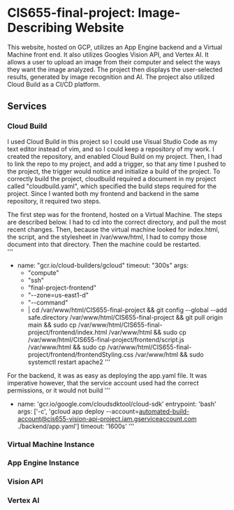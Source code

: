 # CIS655-final-project: Image-Describing Website

This website, hosted on GCP, utilizes an App Engine backend and a Virtual Machine front 
end.  It also utilizes Googles Vision API, and Vertex AI.  It allows a user to upload an
image from their computer and select the ways they want the image analyzed.  The project 
then displays the user-selected results, generated by image recognition and AI.  The 
project also utilized Cloud Build as a CI/CD platform.

## Services
### Cloud Build
I used Cloud Build in this project so I could use Visual Studio Code as my text editor instead of vim, and so I could keep a repository of my work.  I created the repository, and enabled Cloud Build on my project.  Then, I had to link the repo to my project, and add a trigger, so that any time I pushed to the project, the trigger would notice and initialize a build of the project.  To correctly build the project, cloudbuild required a document in my project called "cloudbuild.yaml", which specified the build steps required for the project.  Since I wanted both my frontend and backend in the same repository, it required two steps. 

The first step was for the frontend, hosted on a Virtual Machine.  The steps are described below.  I had to cd into the correct directory, and pull the most recent changes.  Then, because the virtual machine looked for index.html, the script, and the stylesheet in /var/www/html, I had to compy those document into that directory.  Then the machine could be restarted.  
'''
- name: "gcr.io/cloud-builders/gcloud"
  timeout: "300s"
  args:
    - "compute"
    - "ssh"
    - "final-project-frontend"
    - "--zone=us-east1-d"
    - "--command"
    - |
      cd /var/www/html/CIS655-final-project &&
      git config --global --add safe.directory /var/www/html/CIS655-final-project &&
      git pull origin main &&
      sudo cp /var/www/html/CIS655-final-project/frontend/index.html /var/www/html &&
      sudo cp /var/www/html/CIS655-final-project/frontend/script.js /var/www/html &&
      sudo cp /var/www/html/CIS655-final-project/frontend/frontendStyling.css /var/www/html &&
      sudo systemctl restart apache2
'''

For the backend, it was as easy as deploying the app.yaml file.  It was imperative however, that the service account used had the correct permissions, or it would not build
'''
- name: 'gcr.io/google.com/cloudsdktool/cloud-sdk'
  entrypoint: 'bash'
  args: ['-c', 'gcloud app deploy --account=automated-build-account@cis655-vision-api-project.iam.gserviceaccount.com ./backend/app.yaml']
  timeout: '1600s'
'''

### Virtual Machine Instance
### App Engine Instance
### Vision API
### Vertex AI


